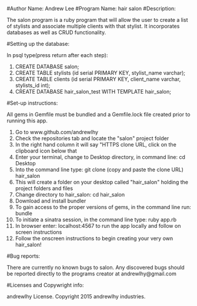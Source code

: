 #Author Name: Andrew Lee
#Program Name: hair salon
#Description: <p>The salon program is a ruby program that will allow the user to create a list of stylists and associate multiple clients with that stylist.  It incorporates databases as well as CRUD functionality.</p>
#Setting up the database:
<p>In psql type(press return after each step):
<ol>
<li>CREATE DATABASE salon;</li>
<li>CREATE TABLE stylists (id serial PRIMARY KEY, stylist_name varchar);</li>
<li>CREATE TABLE clients (id serial PRIMARY KEY, client_name varchar, stylists_id int);</li>
<li>CREATE DATABASE hair_salon_test WITH TEMPLATE hair_salon;</li>
</ol>

#Set-up instructions:
<p>All gems in Gemfile must be bundled and a Gemfile.lock file created prior to running this app.</p>
<ol>
<li>Go to www.github.com/andrewlhy</li>
<li>Check the repositories tab and locate the "salon" project folder</li>
<li>In the right hand column it will say "HTTPS clone URL, click on the clipboard icon below that</li>
<li>Enter your terminal, change to Desktop directory, in command line: cd Desktop</li>
<li>Into the command line type: git clone (copy and paste the clone URL) hair_salon</li>
<li>This will create a folder on your desktop called "hair_salon" holding the project folders and files</li>
<li>Change directory to hair_salon: cd hair_salon</li>
<li>Download and install bundler</li>
<li>To gain access to the proper versions of gems, in the command line run: bundle</li>
<li>To initiate a sinatra session, in the command line type: ruby app.rb</li>
<li>In browser enter: localhost:4567 to run the app locally and follow on screen instructions</li>
<li>Follow the onscreen instructions to begin creating your very own hair_salon!</li>
</ol>
</p>
#Bug reports: <p>There are currently no known bugs to salon.  Any discovered bugs should be reported
directly to the programs creator at andrewlhy@gmail.com</p>
#Licenses and Copywright info: <p>andrewlhy License.  Copyright 2015 andrewlhy industries.</p>

